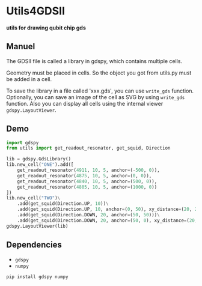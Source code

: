 # Utils4GDSII

**utils for drawing qubit chip gds**

## Manuel

The GDSII file is called a library in gdspy, which contains multiple cells.

Geometry must be placed in cells. So the object you got from utils.py must be added in a cell.

To save the library in a file called 'xxx.gds', you can use `write_gds`
function. Optionally, you can save an image of the cell as SVG by using
`write_gds` function. Also you can display all cells using the internal viewer
`gdspy.LayoutViewer`.

## Demo

```python
import gdspy
from utils import get_readout_resonator, get_squid, Direction

lib = gdspy.GdsLibrary()
lib.new_cell("ONE").add([
    get_readout_resonator(4911, 10, 5, anchor=(-500, 0)),
    get_readout_resonator(4875, 10, 5, anchor=(0, 0)),
    get_readout_resonator(4840, 10, 5, anchor=(500, 0)),
    get_readout_resonator(4805, 10, 5, anchor=(1000, 0))
])
lib.new_cell("TWO")\
    .add(get_squid(Direction.UP, 10))\
    .add(get_squid(Direction.UP, 10, anchor=(0, 50), xy_distance=(20, 20)))\
    .add(get_squid(Direction.DOWN, 20, anchor=(50, 50)))\
    .add(get_squid(Direction.DOWN, 20, anchor=(50, 0), xy_distance=(20, 20)))
gdspy.LayoutViewer(lib)
```

## Dependencies

+ `gdspy`
+ `numpy`

```commandline
pip install gdspy numpy
```